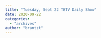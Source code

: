 ```yaml
---
title: "Tuesday, Sept 22 TBTV Daily Show"
date: 2020-09-22
categories: 
  - "archives"
author: "brantzt"
---
```



